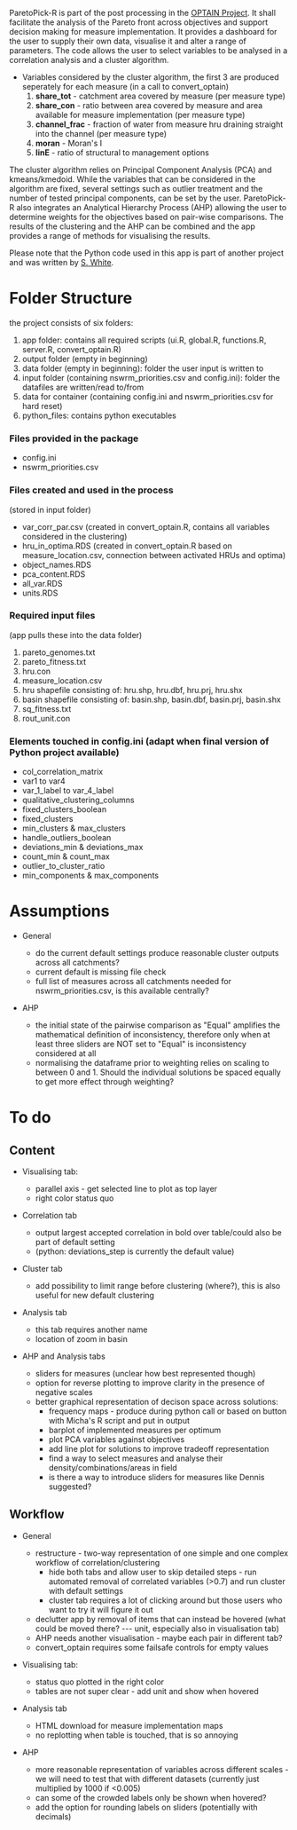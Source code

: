 ParetoPick-R is part of the post processing in the [OPTAIN Project](https://www.optain.eu/). It shall facilitate the analysis of the Pareto front across objectives and support decision making for measure implementation.
It provides a dashboard for the user to supply their own data, visualise it and alter a range of parameters. 
The code allows the user to select variables to be analysed in a correlation analysis and a cluster algorithm. 

* Variables considered by the cluster algorithm, the first 3 are produced seperately for each measure (in a call to convert_optain)
  1. **share_tot** - catchment area covered by measure (per measure type) 
  2. **share_con** - ratio between area covered by measure and area available for measure implementation (per measure type) 
  3. **channel_frac** - fraction of water from measure hru draining straight into the channel (per measure type) 
  4. **moran** - Moran's I 
  5. **linE** - ratio of structural to management options 


The cluster algorithm relies on Principal Component Analysis (PCA) and kmeans/kmedoid. While the variables that can be considered in 
the algorithm are fixed, several settings such as outlier treatment and the number of tested principal components, can be set by the user. 
ParetoPick-R also integrates an Analytical Hierarchy Process (AHP) allowing the user to determine weights for the objectives based on pair-wise comparisons. The results of the clustering and the AHP can be combined and the app provides a range of methods for visualising the results.

Please note that the Python code used in this app is part of another project and was written by [S. White](https://github.com/SydneyEWhite).

# Folder Structure
the project consists of six folders:
1. app folder: contains all required scripts (ui.R, global.R, functions.R, server.R, convert_optain.R)
2. output folder (empty in beginning)
3. data folder (empty in beginning): folder the user input is written to
4. input folder (containing nswrm_priorities.csv and config.ini): folder the datafiles are written/read to/from 
5. data for container (containing config.ini and nswrm_priorities.csv for hard reset)
6. python_files: contains python executables 

### Files provided in the package
* config.ini 
* nswrm_priorities.csv 

### Files created and used in the process
(stored in input folder)
* var_corr_par.csv (created in convert_optain.R, contains all variables considered in the clustering)
* hru_in_optima.RDS (created in convert_optain.R based on measure_location.csv, connection between activated HRUs and optima)
* object_names.RDS
* pca_content.RDS
* all_var.RDS
* units.RDS

### Required input files 
(app pulls these into the data folder)
1. pareto_genomes.txt
2. pareto_fitness.txt
3. hru.con
4. measure_location.csv
5. hru shapefile consisting of: hru.shp, hru.dbf, hru.prj, hru.shx
6. basin shapefile consisting of: basin.shp, basin.dbf, basin.prj, basin.shx
7. sq_fitness.txt
8. rout_unit.con

### Elements touched in config.ini (adapt when final version of Python project available)
* col_correlation_matrix
* var1 to var4
* var_1_label to var_4_label
* qualitative_clustering_columns
* fixed_clusters_boolean
* fixed_clusters
* min_clusters & max_clusters
* handle_outliers_boolean
* deviations_min & deviations_max
* count_min & count_max
* outlier_to_cluster_ratio
* min_components & max_components

# Assumptions
* General
  * do the current default settings produce reasonable cluster outputs across all catchments?
  * current default is missing file check
  * full list of measures across all catchments needed for nswrm_priorities.csv, is this available centrally?

* AHP
  * the initial state of the pairwise comparison as "Equal" amplifies the mathematical definition of inconsistency, therefore only when at least three sliders are NOT set to "Equal" is inconsistency considered at all
  * normalising the dataframe prior to weighting relies on scaling to between 0 and 1. Should the individual solutions be spaced equally to get more effect through weighting?

# To do
## Content
* Visualising tab:
  * parallel axis - get selected line to plot as top layer
  * right color status quo

* Correlation tab
  * output largest accepted correlation in bold over table/could also be part of default setting
  * (python: deviations_step is currently the default value) 

* Cluster tab
  * add possibility to limit range before clustering (where?), this is also useful for new default clustering

* Analysis tab
  * this tab requires another name
  * location of zoom in basin

* AHP and Analysis tabs
  * sliders for measures (unclear how best represented though)
  * option for reverse plotting to improve clarity in the presence of negative scales
  * better graphical representation of decison space across solutions:
    * frequency maps - produce during python call or based on button with Micha's R script and put in output
    * barplot of implemented measures per optimum
    * plot PCA variables against objectives
    * add line plot for solutions to improve tradeoff representation
    * find a way to select measures and analyse their density/combinations/areas in field
    * is there a way to introduce sliders for measures like Dennis suggested?



## Workflow
* General
  * restructure - two-way representation of one simple and one complex workflow of correlation/clustering
    * hide both tabs and allow user to skip detailed steps - run automated removal of correlated variables (>0.7) and run cluster with default settings
    * cluster tab requires a lot of clicking around but those users who want to try it will figure it out
  * declutter app by removal of items that can instead be hovered (what could be moved there? --- unit, especially also in visualisation tab)
  * AHP needs another visualisation - maybe each pair in different tab? 
  * convert_optain requires some failsafe controls for empty values

* Visualising tab:
  * status quo plotted in the right color
  * tables are not super clear - add unit and show when hovered

* Analysis tab
  * HTML download for measure implementation maps
  * no replotting when table is touched, that is so annoying

* AHP
  * more reasonable representation of variables across different scales - we will need to test that with different datasets (currently just multiplied by 1000 if <0.005)
  * can some of the crowded labels only be shown when hovered?
  * add the option for rounding labels on sliders (potentially with decimals)